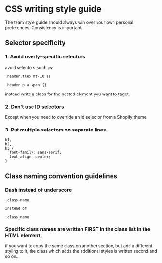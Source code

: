 # CSS writing style guide
The team style guide should always win over your own personal preferences. Consistency is important.

## Selector specificity

### 1. Avoid overly-specific selectors

avoid selectors such as:
```
.header.flex.mt-10 {}

.header p a span {}
```
instead write a class for the nested element you want to taget.

### 2. Don't use ID selectors
Except when you need to override an id selector from a Shopify theme


### 3. Put multiple selectors on separate lines

```
h1,
h2,
h3 {
  font-family: sans-serif;
  text-align: center;
}
```


## Class naming convention guidelines

### Dash instead of underscore
```
.class-name  

instead of 

.class_name
```

### Specific class names are written FIRST in the class list in the HTML element, 
if you want to copy the same class on another section, but add a different styling to it, the class which adds the additional styles is written second
and so on...